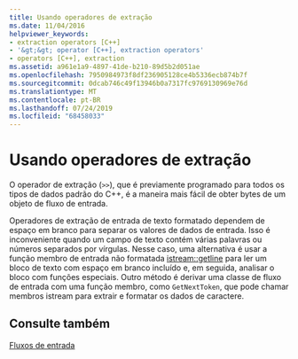 ```yaml
---
title: Usando operadores de extração
ms.date: 11/04/2016
helpviewer_keywords:
- extraction operators [C++]
- '&gt;&gt; operator [C++], extraction operators'
- operators [C++], extraction
ms.assetid: a961e1a9-4897-41de-b210-89d5b2d051ae
ms.openlocfilehash: 7950984973f8df236905128ce4b5336ecb874b7f
ms.sourcegitcommit: 0dcab746c49f13946b0a7317fc9769130969e76d
ms.translationtype: MT
ms.contentlocale: pt-BR
ms.lasthandoff: 07/24/2019
ms.locfileid: "68458033"
---
```

# <a name="using-extraction-operators"></a>Usando operadores de extração

O operador de extração (`>>`), que é previamente programado para todos os tipos de dados padrão do C++, é a maneira mais fácil de obter bytes de um objeto de fluxo de entrada.

Operadores de extração de entrada de texto formatado dependem de espaço em branco para separar os valores de dados de entrada. Isso é inconveniente quando um campo de texto contém várias palavras ou números separados por vírgulas. Nesse caso, uma alternativa é usar a função membro de entrada não formatada [istream::getline](../standard-library/basic-istream-class.md#getline) para ler um bloco de texto com espaço em branco incluído e, em seguida, analisar o bloco com funções especiais. Outro método é derivar uma classe de fluxo de entrada com uma função membro, como `GetNextToken`, que pode chamar membros istream para extrair e formatar os dados de caractere.

## <a name="see-also"></a>Consulte também

[Fluxos de entrada](../standard-library/input-streams.md)

